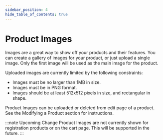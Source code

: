```yaml
---
sidebar_position: 4
hide_table_of_contents: true
---
```


# Product Images

Images are a great way to show off your products and their features. You can create a gallery of images for your product, or just upload a single image. Only the first image will be used as the main image for the product.

Uploaded images are currently limited by the following constraints:
- Images must be no larger than 1MB in size.
- Images must be in PNG format.
- Images should be at least 512x512 pixels in size, and rectangular in shape.

Product Images can be uploaded or deleted from edit page of a product. See the Modifying a Product section for instructions.

:::note Upcoming Change
Product Images are not currently shown for registration products or on the cart page. This will be supported in the future.
:::